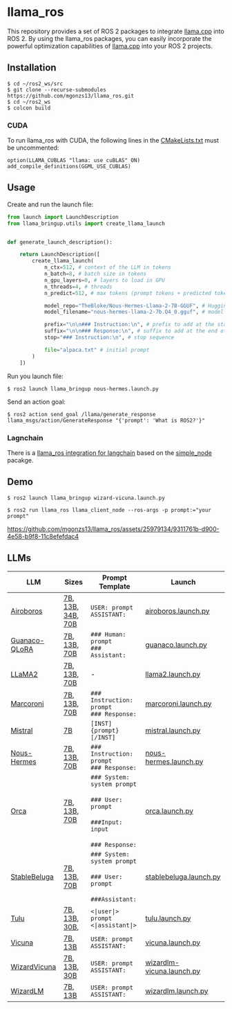 # llama_ros

This repository provides a set of ROS 2 packages to integrate [llama.cpp](https://github.com/ggerganov/llama.cpp) into ROS 2. By using the llama_ros packages, you can easily incorporate the powerful optimization capabilities of [llama.cpp](https://github.com/ggerganov/llama.cpp) into your ROS 2 projects.

## Installation

```shell
$ cd ~/ros2_ws/src
$ git clone --recurse-submodules https://github.com/mgonzs13/llama_ros.git
$ cd ~/ros2_ws
$ colcon build
```

### CUDA

To run llama_ros with CUDA, the following lines in the [CMakeLists.txt](llama_ros/CMakeLists.txt) must be uncommented:

```
option(LLAMA_CUBLAS "llama: use cuBLAS" ON)
add_compile_definitions(GGML_USE_CUBLAS)
```

## Usage

Create and run the launch file:
```python
from launch import LaunchDescription
from llama_bringup.utils import create_llama_launch


def generate_launch_description():

    return LaunchDescription([
        create_llama_launch(
            n_ctx=512, # context of the LLM in tokens
            n_batch=8, # batch size in tokens
            n_gpu_layers=0, # layers to load in GPU
            n_threads=4, # threads
            n_predict=512, # max tokens (prompt tokens + predicted tokens

            model_repo="TheBloke/Nous-Hermes-Llama-2-7B-GGUF", # Hugging Face repo
            model_filename="nous-hermes-llama-2-7b.Q4_0.gguf", # model file

            prefix="\n\n### Instruction:\n", # prefix to add at the start of the prompt
            suffix="\n\n### Response:\n", # suffix to add at the end of the prompt
            stop="### Instruction:\n", # stop sequence

            file="alpaca.txt" # initial prompt
        )
    ])
```

Run you launch file:
```shell
$ ros2 launch llama_bringup nous-hermes.launch.py
```

Send an action goal:
```shell
$ ros2 action send_goal /llama/generate_response llama_msgs/action/GenerateResponse "{'prompt': 'What is ROS2?'}"
```

### Lagnchain

There is a [llama_ros integration for langchain](llama_ros/llama_ros/langchain/) based on the [simple_node](https://github.com/uleroboticsgroup/simple_node) pacakge.

## Demo

```shell
$ ros2 launch llama_bringup wizard-vicuna.launch.py
```

```shell
$ ros2 run llama_ros llama_client_node --ros-args -p prompt:="your prompt"
```

<!-- https://user-images.githubusercontent.com/25979134/229344687-9dda3446-9f1f-40ab-9723-9929597a042c.mp4 -->

https://github.com/mgonzs13/llama_ros/assets/25979134/9311761b-d900-4e58-b9f8-11c8efefdac4

## LLMs

<table>
  <thead>
    <tr>
      <th>LLM</th>
      <th>Sizes</th>
      <th>Prompt Template</th>
      <th>Launch</th>
    </tr>
  </thead>
  <tbody>
    <tr>
      <td align="left">
        <a href="https://github.com/jondurbin/airoboros">Airoboros</a>
      </td>
      <td align="left">
        <a href="https://huggingface.co/TheBloke/airoboros-l2-7B-2.2.1-GGUF">7B</a>,
        <a href="https://huggingface.co/TheBloke/airoboros-l2-13B-2.2.1-GGUF">13B</a>,
        <a href="https://huggingface.co/TheBloke/airoboros-c34b-2.2.1-GGUF">34B</a>,
        <a href="https://huggingface.co/TheBloke/Airoboros-L2-70b-2.2.1-GGUF">70B</a>
      </td>
      <td align="left">
        <code>USER: prompt</code><br />
        <code>ASSISTANT:</code>
      </td>
      <td align="left">
        <a href="llama_bringup/launch/airoboros.launch.py"
          >airoboros.launch.py</a
        >
      </td>
    </tr>
    <tr>
      <td align="left">
        <a href="https://github.com/artidoro/qlora">Guanaco-QLoRA</a>
      </td>
      <td align="left">
        <a href="https://huggingface.co/TheBloke/llama-2-7B-Guanaco-QLoRA-GGUF">7B</a>,
        <a href="https://huggingface.co/TheBloke/llama-2-13B-Guanaco-QLoRA-GGUF">13B</a>,
        <a href="https://huggingface.co/TheBloke/llama-2-70B-Guanaco-QLoRA-GGUF">70B</a>
      </td>
      <td align="left">
        <code>### Human: prompt</code><br />
        <code>### Assistant:</code>
      </td>
      <td align="left">
        <a href="llama_bringup/launch/guanaco.launch.py">guanaco.launch.py</a>
      </td>
    </tr>
    <tr>
      <td align="left"><a href="https://ai.meta.com/llama/">LLaMA2</a></td>
      <td align="left">
        <a href="https://huggingface.co/TheBloke/Llama-2-7B-GGUF">7B</a>,
        <a href="https://huggingface.co/TheBloke/Llama-2-13B-GGUF">13B</a>,
        <a href="https://huggingface.co/TheBloke/Llama-2-70B-GGUF">70B</a>
      </td>
      <td align="left">-</td>
      <td align="left">
        <a href="llama_bringup/launch/llama2.launch.py">llama2.launch.py</a>
      </td>
    </tr>
    <tr>
      <td align="left">
        <a href="https://huggingface.co/AIDC-ai-business">Marcoroni</a>
      </td>
      <td align="left">
        <a href="https://huggingface.co/TheBloke/Marcoroni-7b-GGUF">7B</a>,
        <a href="https://huggingface.co/TheBloke/Marcoroni-13b-GGUF">13B</a>,
        <a href="https://huggingface.co/TheBloke/Marcoroni-70b-GGUF">70B</a>
      </td>
      <td align="left">
        <code>### Instruction:</code><br />
        <code>prompt</code><br />
        <code>### Response:</code>
      </td>
      <td align="left">
        <a href="llama_bringup/launch/marcoroni.launch.py"
          >marcoroni.launch.py</a
        >
      </td>
    </tr>
    <tr>
      <td align="left">
        <a href="https://mistral.ai/news/announcing-mistral-7b/">Mistral</a>
      </td>
      <td align="left">
        <a href="https://huggingface.co/TheBloke/Mistral-7B-Instruct-v0.1-GGUF">7B</a>
      </td>
      <td align="left">
        <code>[INST] {prompt} [/INST]</code>
      </td>
      <td align="left">
        <a href="llama_bringup/launch/mistral.launch.py"
          >mistral.launch.py</a
        >
      </td>
    </tr>
    <tr>
      <td align="left">
        <a href="https://huggingface.co/NousResearch">Nous-Hermes</a>
      </td>
      <td align="left">
        <a href="https://huggingface.co/TheBloke/Nous-Hermes-Llama-2-7B-GGUF">7B</a>,
        <a href="https://huggingface.co/TheBloke/Nous-Hermes-Llama2-GGUF">13B</a>,
        <a href="https://huggingface.co/TheBloke/Nous-Hermes-Llama2-70B-GGUF">70B</a>
      </td>
      <td align="left">
        <code>### Instruction:</code><br />
        <code>prompt</code><br />
        <code>### Response:</code>
      </td>
      <td align="left">
        <a href="llama_bringup/launch/nous-hermes.launch.py"
          >nous-hermes.launch.py</a
        >
      </td>
    </tr>
    <tr>
      <td align="left">
        <a href="https://huggingface.co/psmathur/orca_mini_v3_7b"
          >Orca</a
        >
      </td>
      <td align="left">
        <a href="https://huggingface.co/TheBloke/orca_mini_v3_7B-GGUF">7B</a>,
        <a href="https://huggingface.co/TheBloke/orca_mini_v3_13B-GGUF">13B</a>,
        <a href="https://huggingface.co/TheBloke/orca_mini_v3_70B-GGUF">70B</a>
      </td>
      <td align="left">
        <code>### System:</code><br />
        <code>system prompt</code><br /><br />
        <code>### User:</code><br />
        <code>prompt</code><br /><br />
        <code>###Input:</code><br />
        <code>input</code><br /><br />
        <code>### Response:</code>
      </td>
      <td align="left">
        <a href="llama_bringup/launch/orca.launch.py">orca.launch.py</a>
      </td>
    </tr>
    <tr>
      <td align="left">
        <a href="https://huggingface.co/stabilityai">StableBeluga</a>
      </td>
      <td align="left">
        <a href="https://huggingface.co/TheBloke/StableBeluga-7B-GGUF">7B</a>,
        <a href="https://huggingface.co/TheBloke/StableBeluga-13B-GGUF">13B</a>,
        <a href="https://huggingface.co/TheBloke/StableBeluga-70B-GGUF">70B</a>
      </td>
      <td align="left">
        <code>### System:</code><br />
        <code>system prompt</code><br /><br />
        <code>### User:</code><br />
        <code>prompt</code><br /><br />
        <code>###Assistant:</code>
      </td>
      <td align="left">
        <a href="llama_bringup/launch/stablebeluga.launch.py"
          >stablebeluga.launch.py</a
        >
      </td>
    </tr>
    <tr>
      <td align="left">
        <a href="https://github.com/allenai/open-instruct">Tulu</a>
      </td>
      <td align="left">
        <a href="https://huggingface.co/TheBloke/tulu-7B-GGUF">7B</a>,
        <a href="https://huggingface.co/TheBloke/tulu-13B-GGUF">13B</a>,
        <a href="https://huggingface.co/TheBloke/tulu-30B-GGUF">30B</a>,
      </td>
      <td align="left">
        <code>&lt;|user|&gt;</code><br />
        <code>prompt</code><br />
        <code>&lt;|assistant|&gt;</code>
      </td>
      <td align="left">
        <a href="llama_bringup/launch/tulu.launch.py">tulu.launch.py</a>
      </td>
    </tr>
    <tr>
      <td align="left">
        <a href="https://lmsys.org/blog/2023-03-30-vicuna/">Vicuna</a>
      </td>
      <td align="left">
        <a href="https://huggingface.co/TheBloke/vicuna-7B-v1.5-16K-GGUF">7B</a>,
        <a href="https://huggingface.co/TheBloke/vicuna-13B-v1.5-16K-GGUF">13B</a>
      </td>
      <td align="left">
        <code>USER: prompt</code><br />
        <code>ASSISTANT:</code>
      </td>
      <td align="left">
        <a href="llama_bringup/launch/vicuna.launch.py">vicuna.launch.py</a>
      </td>
    </tr>
    <tr>
      <td align="left">
        <a href="https://github.com/melodysdreamj/WizardVicunaLM"
          >WizardVicuna</a
        >
      </td>
      <td align="left">
        <a href="https://huggingface.co/TheBloke/Wizard-Vicuna-7B-Uncensored-GGUF">7B</a>,
        <a href="https://huggingface.co/TheBloke/Wizard-Vicuna-13B-Uncensored-GGUF">13B</a>,
        <a href="https://huggingface.co/TheBloke/Wizard-Vicuna-30B-Uncensored-GGUF">30B</a>
      </td>
      <td align="left">
        <code>USER: prompt</code><br />
        <code>ASSISTANT:</code>
      </td>
      <td align="left">
        <a href="llama_bringup/launch/wizard-vicuna.launch.py"
          >wizardlm-vicuna.launch.py</a
        >
      </td>
    </tr>
    <tr>
      <td align="left">
        <a href="https://github.com/nlpxucan/WizardLM">WizardLM</a>
      </td>
      <td align="left">
        <a href="https://huggingface.co/TheBloke/WizardLM-7B-V1.0-Uncensored-GGUF">7B</a>,
        <a href="https://huggingface.co/TheBloke/WizardLM-1.0-Uncensored-Llama2-13B-GGUF">13B</a>
      </td>
      <td align="left">
        <code>USER: prompt</code><br />
        <code>ASSISTANT:</code>
      </td>
      <td align="left">
        <a href="llama_bringup/launch/wizardlm.launch.py"
          >wizardlm.launch.py</a
        >
      </td>
    </tr>
  </tbody>
</table>
